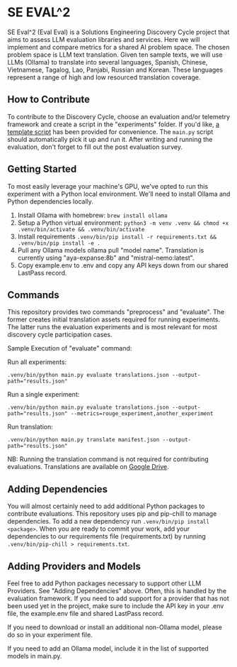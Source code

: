 # SE EVAL^2
SE Eval^2 (Eval Eval) is a Solutions Engineering Discovery Cycle project that aims to assess LLM evaluation libraries and services. Here we will implement and compare metrics for a shared AI problem space. The chosen problem space is LLM text translation.
Given ten sample texts, we will use LLMs (Ollama) to translate into several languages, Spanish, Chinese, Vietnamese, Tagalog, Lao, Panjabi, Russian and Korean. These languages represent a range of high and low resourced translation coverage. 

## How to Contribute
To contribute to the Discovery Cycle, choose an evaluation and/or telemetry framework and create a script in the "experiments" folder. If you'd like, [a template script](experiments/template.py) has been provided for convenience.
The `main.py` script should automatically pick it up and run it. After writing and running the evaluation, don't forget to fill out the post evaluation survey.

## Getting Started
To most easily leverage your machine's GPU, we've opted to run this experiment with a Python local environment. We'll need to install Ollama and Python dependencies locally.

1. Install Ollama with homebrew: `brew install ollama`
2. Setup a Python virtual environment: `python3 -m venv .venv && chmod +x .venv/bin/activate && .venv/bin/activate`
3. Install requirements `.venv/bin/pip install -r requirements.txt && .venv/bin/pip install -e .`
4. Pull any Ollama models ollama pull "model name". Translation is currently using "aya-expanse:8b" and "mistral-nemo:latest".
5. Copy example.env to .env and copy any API keys down from our shared LastPass record.

## Commands
This repository provides two commands "preprocess" and "evaluate". The former creates initial translation assets required for running experiments. The latter runs the evaluation experiments and is most relevant for most discovery cycle participation cases.

Sample Execution of "evaluate" command:

Run all experiments:

```shell
.venv/bin/python main.py evaluate translations.json --output-path="results.json"
```

Run a single experiment:
```shell
.venv/bin/python main.py evaluate translations.json --output-path="results.json" --metrics=rouge_experiment,another_experiment
```

Run translation:
```shell
.venv/bin/python main.py translate manifest.json --output-path="results.json"
```
NB: Running the translation command is not required for contributing evaluations. Translations are available on [Google Drive](https://drive.google.com/drive/folders/1Ytaw5QCVPBu2KzkCdTRkts00i2m1WE2P?usp=drive_link).

## Adding Dependencies
You will almost certainly need to add additional Python packages to contribute evaluations. This repository uses pip and pip-chill to manage dependencies. To add a new dependency run `.venv/bin/pip install <package>`. When you are ready to commit your work, add your dependencies to our requirements file (requirements.txt) by running `.venv/bin/pip-chill > requirements.txt`.

## Adding Providers and Models
Feel free to add Python packages necessary to support other LLM Providers. See "Adding Dependencies" above. Often, this is handled by the evaluation framework. If you need to add support for a provider that has not been used yet in the project, make sure to include the API key in your .env file, the example.env file and shared LastPass record.

If you need to download or install an additional non-Ollama model, please do so in your experiment file.

If you need to add an Ollama model, include it in the list of supported models in main.py.